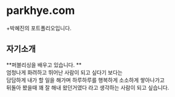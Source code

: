 # parkhye.com   
+박혜진의 포트폴리오입니다.   
## 자기소개   
**퍼블리싱을 배우고 있습니다. **  
엄청나게 화려하고 뛰어난 사람이 되고 싶다기 보다는   
담담하게 내가 할 일을 해가며 하루하루를 행복하게 소소하게 쌓아나가고   
뒤돌아 봤을때 꽤 잘 해내 왔던거였다 라고 생각하는 사람이 되고 싶습니다.   
